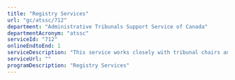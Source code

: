 ```yaml
---
title: "Registry Services"
url: "gc/atssc/712"
department: "Administrative Tribunals Support Service of Canada"
departmentAcronym: "atssc"
serviceId: "712"
onlineEndtoEnd: 1
serviceDescription: "This service works closely with tribunal chairs and members to ensure that matters before a tribunal can be heard and disposed of in a timely and efficient manner and within statutory obligations. Services include: processing tribunal documents; maintaining and safeguarding tribunal records; providing information to the public regarding tribunal procedures; assisting in the scheduling and proceedings of tribunal hearings; and, assisting in communicating tribunal decisions to the parties and the public. These services are provided by ATSSC employees such as registry and case file experts."
serviceUrl: ""
programDescription: "Registry Services"
---
```

